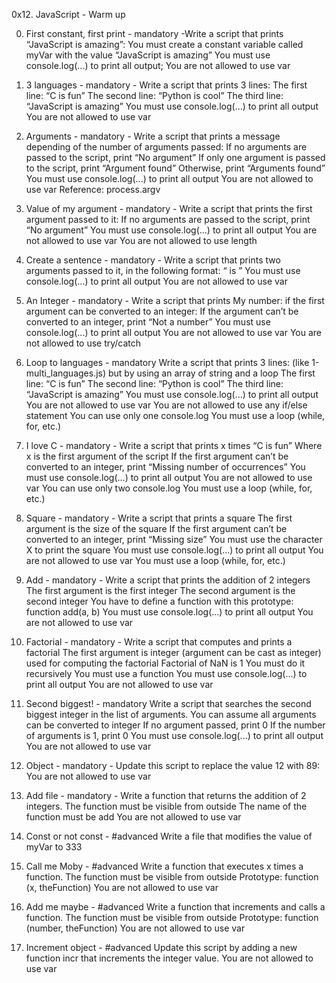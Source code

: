 0x12. JavaScript - Warm up

0. First constant, first print - mandatory -Write a script that prints “JavaScript is amazing”:
You must create a constant variable called myVar with the value “JavaScript is amazing”
You must use console.log(...) to print all output; You are not allowed to use var

1. 3 languages - mandatory - Write a script that prints 3 lines:
The first line: “C is fun”
The second line: “Python is cool”
The third line: “JavaScript is amazing”
You must use console.log(...) to print all output
You are not allowed to use var

2. Arguments - mandatory - Write a script that prints a message depending of the number of arguments passed:
If no arguments are passed to the script, print “No argument”
If only one argument is passed to the script, print “Argument found”
Otherwise, print “Arguments found”
You must use console.log(...) to print all output
You are not allowed to use var
Reference: process.argv

3. Value of my argument - mandatory - Write a script that prints the first argument passed to it:
If no arguments are passed to the script, print “No argument”
You must use console.log(...) to print all output
You are not allowed to use var
You are not allowed to use length

4. Create a sentence - mandatory - Write a script that prints two arguments passed to it, in the following format: “ is ”
You must use console.log(...) to print all output
You are not allowed to use var

5. An Integer - mandatory - Write a script that prints My number: <first argument converted in integer> if the first argument can be converted to an integer:
If the argument can’t be converted to an integer, print “Not a number”
You must use console.log(...) to print all output
You are not allowed to use var
You are not allowed to use try/catch

6. Loop to languages - mandatory
Write a script that prints 3 lines: (like 1-multi_languages.js) but by using an array of string and a loop
The first line: “C is fun”
The second line: “Python is cool”
The third line: “JavaScript is amazing”
You must use console.log(...) to print all output
You are not allowed to use var
You are not allowed to use any if/else statement
You can use only one console.log
You must use a loop (while, for, etc.)

7. I love C - mandatory - Write a script that prints x times “C is fun”
Where x is the first argument of the script
If the first argument can’t be converted to an integer, print “Missing number of occurrences”
You must use console.log(...) to print all output
You are not allowed to use var
You can use only two console.log
You must use a loop (while, for, etc.)

8. Square - mandatory - Write a script that prints a square
The first argument is the size of the square
If the first argument can’t be converted to an integer, print “Missing size”
You must use the character X to print the square
You must use console.log(...) to print all output
You are not allowed to use var
You must use a loop (while, for, etc.)

9. Add - mandatory - Write a script that prints the addition of 2 integers
The first argument is the first integer
The second argument is the second integer
You have to define a function with this prototype: function add(a, b)
You must use console.log(...) to print all output
You are not allowed to use var

10. Factorial - mandatory - Write a script that computes and prints a factorial
The first argument is integer (argument can be cast as integer) used for computing the factorial
Factorial of NaN is 1
You must do it recursively
You must use a function
You must use console.log(...) to print all output
You are not allowed to use var

11. Second biggest! - mandatory
Write a script that searches the second biggest integer in the list of arguments.
You can assume all arguments can be converted to integer
If no argument passed, print 0
If the number of arguments is 1, print 0
You must use console.log(...) to print all output
You are not allowed to use var

12. Object - mandatory - Update this script to replace the value 12 with 89:
You are not allowed to use var

13. Add file - mandatory - Write a function that returns the addition of 2 integers.
The function must be visible from outside
The name of the function must be add
You are not allowed to use var

14. Const or not const - #advanced
Write a file that modifies the value of myVar to 333

15. Call me Moby - #advanced
Write a function that executes x times a function.
The function must be visible from outside
Prototype: function (x, theFunction)
You are not allowed to use var

16. Add me maybe - #advanced
Write a function that increments and calls a function.
The function must be visible from outside
Prototype: function (number, theFunction)
You are not allowed to use var

17. Increment object - #advanced
Update this script by adding a new function incr that increments the integer value.
You are not allowed to use var
